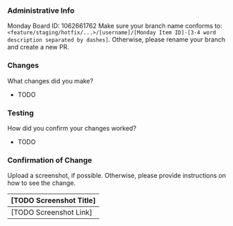 ### Administrative Info
Monday Board ID: 1062661762
Make sure your branch name conforms to: `<feature/staging/hotfix/...>/[username]/[Monday Item ID]-[3-4 word description separated by dashes]`. Otherwise, please rename your branch and create a new PR.

### Changes
What changes did you make?
- TODO

### Testing
How did you confirm your changes worked? 
- TODO

### Confirmation of Change 
Upload a screenshot, if possible. Otherwise, please provide instructions on how to see the change.

| [TODO Screenshot Title] |
| --- |
| [TODO Screenshot Link] |